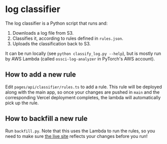 # log classifier

The log classifier is a Python script that runs and:

1. Downloads a log file from S3.
2. Classifies it, according to rules defined in `rules.json`.
3. Uploads the classification back to S3.

It can be run locally (see `python classify_log.py --help`), but is mostly run
by AWS Lambda (called `ossci-log-analyzer` in PyTorch's AWS account).

## How to add a new rule

Edit `pages/api/classifier/rules.ts` to add a rule. This rule will be deployed
along with the main app, so once your changes are pushed in `main` and the
corresponding Vercel deployment completes, the lambda will automatically pick up
the rule.

## How to backfill a new rule

Run `backfill.py`. Note that this uses the Lambda to run the rules, so you need
to make sure [the live site](https://www.torch-ci.com/api/classifier/rules)
reflects your changes before you run!
